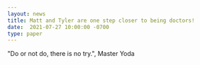 ```yaml
---
layout: news
title: Matt and Tyler are one step closer to being doctors!
date:  2021-07-27 10:00:00 -0700
type: paper
---
```


"Do or not do, there is no try.", Master Yoda